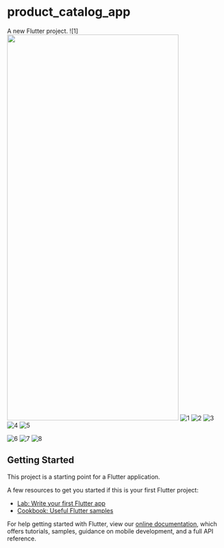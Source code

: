 # product_catalog_app

A new Flutter project.
![1] <img src="https://user-images.githubusercontent.com/65422209/163718471-b6c57a15-a5d6-4e8f-9e4f-77f9d89c55af.png" width="400" height="900">
![1](https://user-images.githubusercontent.com/65422209/163718471-b6c57a15-a5d6-4e8f-9e4f-77f9d89c55af.png)
![2](https://user-images.githubusercontent.com/65422209/163718527-652d5be6-3f6b-4a46-93ba-1003a2ac8f48.png)
![3](https://user-images.githubusercontent.com/65422209/163718531-867080ed-ae12-48f6-8e1c-2ff899d822b7.png)
![4](https://user-images.githubusercontent.com/65422209/163718533-a8529cab-47eb-4d00-a3b5-825eafaa1a3c.png)
![5](https://user-images.githubusercontent.com/65422209/163718538-954d617c-3185-4090-bb2a-a8226b00a7eb.png)

![6](https://user-images.githubusercontent.com/65422209/163718541-4b21050a-164d-4c8d-8b49-9d48d5e0a4b4.png)
![7](https://user-images.githubusercontent.com/65422209/163718595-f604663f-6241-46fb-8ace-470575d99f97.png)
![8](https://user-images.githubusercontent.com/65422209/163718607-3e5785e7-552b-4f62-bbaf-b957db461a02.png)





## Getting Started

This project is a starting point for a Flutter application.

A few resources to get you started if this is your first Flutter project:

- [Lab: Write your first Flutter app](https://flutter.dev/docs/get-started/codelab)
- [Cookbook: Useful Flutter samples](https://flutter.dev/docs/cookbook)

For help getting started with Flutter, view our
[online documentation](https://flutter.dev/docs), which offers tutorials,
samples, guidance on mobile development, and a full API reference.

